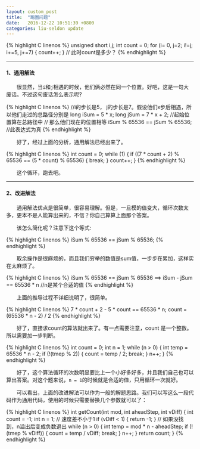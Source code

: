```yaml
---
layout: custom_post
title:  "跑圈问题"
date:   2016-12-22 10:51:39 +0800
categories: liu-seldon update
---
```


{% highlight C linenos %}
unsigned short i,j;
int count = 0;
for (i= 0, j=2; i!=j; i+=5, j+=7) {
    count++;
}
// 此时count是多少？
{% endhighlight %}

----

#### 1、通用解法
&emsp;&emsp;很显然，当`i`和`j`相遇的时候，他们俩必然在同一个位置。好吧，这是一句大废话。不过这句废话怎么表示呢?

{% highlight C linenos %}
//i的步长是5， j的步长是7。假设他们x步后相遇，所以他们走过的总路径分别是
long iSum = 5 * x;
long jSum = 7 * x + 2; //起始位置算在总路径中
// 那么他们现在的位置相等
iSum % 65536 == jSum % 65536; //此表达式为真
{% endhighlight %}

&emsp;&emsp;好了，经过上面的分析，通用解法已经出来了。

{% highlight C linenos %}
int count = 0;
while (1) {
   if ((7 * count + 2) % 65536 == (5 * count) % 65536) {
        break;
   }
   count++;
}
{% endhighlight %}

&emsp;&emsp;这个循环，跑去吧。

---

#### 2、改进解法
&emsp;&emsp;通用解法优点是很简单，很容易理解。但是，一旦模的值变大，循环次数太多，更本不是人能算出来的，不信？你自己算算上面那个答案。

&emsp;&emsp;该怎么简化呢？注意下这个等式:

{% highlight C linenos %}
iSum % 65536 == jSum % 65536;
{% endhighlight %}

&emsp;&emsp;取余操作是很麻烦的，而且我们穷举的数值是sum值，一步步在累加，这样实在太麻烦了。

{% highlight C linenos %}
iSum % 65536 == jSum % 65536    ==>
iSum - jSum == 65536 * n  //n是某个合适的值
{% endhighlight %}

&emsp;&emsp;上面的推导过程不详细说明了，很简单。

{% highlight C linenos %}
7 * count + 2 - 5 * count == 65536 * n;
count = (65536 * n - 2) / 2
{% endhighlight %}

&emsp;&emsp;好了，直接求count的算法就出来了。有一点需要注意，count 是一个整数。所以需要加一步判断。

{% highlight C linenos %}
int count = 0;
int n = 1;
while (n > 0) {
    int temp = 65536 * n - 2;
    if (!(tmep % 2)) {
       count = temp / 2;
       break;
    }
    n++;
}
{% endhighlight %}

&emsp;&emsp;好了，这个算法循环的次数明显要比上一个小好多好多，并且我们自己也可以算出答案。对这个题来说，`n = 1`的时候就是合适的值，只用循环一次就好。

&emsp;&emsp;可以看出，上面的改进解法可以作为一般的解题思路。我们可以写这么一段代码作为通用代码，使用的时候只需要替换几个参数就可以了：

{% highlight C linenos %}
int getCount(int mod, int aheadStep, int vDiff) {
    int count = -1;
    int n = 1;
    // 速度差不小于1
    if (vDiff < 1) {
       return -1;
    }
    // 如果没找到，n溢出后变成负数退出
    while (n > 0) {
       int temp = mod * n - aheadStep;
       if (!(tmep % vDiff)) {
          count = temp / vDiff;
          break;
       }
       n++;
    }
    return count;
}
{% endhighlight %}

